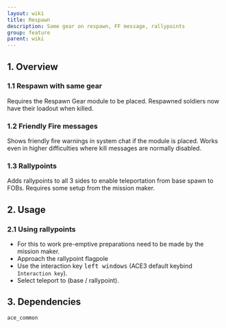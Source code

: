 ```yaml
---
layout: wiki
title: Respawn
description: Same gear on respawn, FF message, rallypoints
group: feature
parent: wiki
---
```


## 1. Overview

### 1.1 Respawn with same gear
Requires the Respawn Gear module to be placed. Respawned soldiers now have their loadout when killed.

### 1.2 Friendly Fire messages
Shows friendly fire warnings in system chat if the module is placed. Works even in higher difficulties where kill messages are normally disabled.

### 1.3 Rallypoints
Adds rallypoints to all 3 sides to enable teleportation from base spawn to FOBs. Requires some setup from the mission maker.


## 2. Usage

### 2.1 Using rallypoints
- For this to work pre-emptive preparations need to be made by the mission maker.
- Approach the rallypoint flagpole
- Use the interaction key <kbd>left windows</kbd> (ACE3 default keybind `Interaction key`).
- Select teleport to (base / rallypoint).


## 3. Dependencies

`ace_common`
